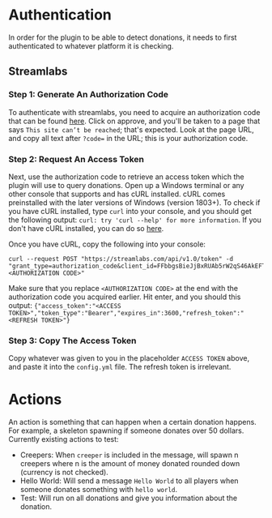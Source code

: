 # Authentication

In order for the plugin to be able to detect donations, it needs to first authenticated to whatever platform it is checking.

## Streamlabs

### Step 1: Generate An Authorization Code

To authenticate with streamlabs, you need to acquire an authorization code that can be found [here](https://www.streamlabs.com/api/v1.0/authorize?client_id=FFbbgsBieJjBxRUAb5rW2qS46AkEFTIofpAmisny&redirect_uri=http://localhost:8080/auth&response_type=code&scope=donations.read).
Click on approve, and you'll be taken to a page that says `This site can’t be reached`; that's expected.
Look at the page URL, and copy all text after `?code=` in the URL; this is your authorization code.

### Step 2: Request An Access Token

Next, use the authorization code to retrieve an access token which the plugin will use to query donations.
Open up a Windows terminal or any other console that supports and has cURL installed.
cURL comes preinstalled with the later versions of Windows (version 1803+).
To check if you have cURL installed, type `curl` into your console, and you should get the following output:
`curl: try 'curl --help' for more information`.
If you don't have cURL installed, you can do so [here](https://curl.se/download.html).

Once you have cURL, copy the following into your console:
```
curl --request POST "https://streamlabs.com/api/v1.0/token" -d "grant_type=authorization_code&client_id=FFbbgsBieJjBxRUAb5rW2qS46AkEFTIofpAmisny&client_secret=H4s12SHVw0hNw8jOAtcYg03enzESin8RHWa1I3jO&redirect_uri=http://localhost:8080/auth&code=<AUTHORIZATION CODE>"
```
Make sure that you replace `<AUTHORIZATION CODE>` at the end with the authorization code you acquired earlier.
Hit enter, and you should this output:
`{"access_token":"<ACCESS TOKEN>","token_type":"Bearer","expires_in":3600,"refresh_token":"<REFRESH TOKEN>"}`

### Step 3: Copy The Access Token

Copy whatever was given to you in the placeholder `ACCESS TOKEN` above, and paste it into the `config.yml` file.
The refresh token is irrelevant.

# Actions

An action is something that can happen when a certain donation happens.
For example, a skeleton spawning if someone donates over 50 dollars. Currently existing actions to test:

* Creepers: When `creeper` is included in the message,
will spawn n creepers where n is the amount of money donated rounded down (currency is not checked).
* Hello World: Will send a message `Hello World` to all players when someone donates something with `hello world`.
* Test: Will run on all donations and give you information about the donation.
